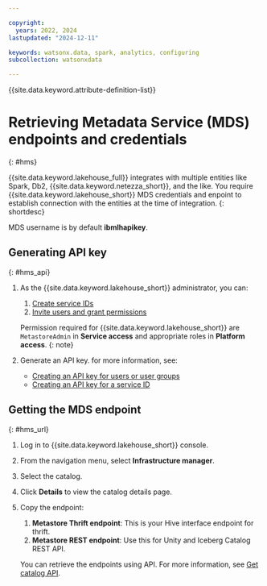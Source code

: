 ```yaml
---

copyright:
  years: 2022, 2024
lastupdated: "2024-12-11"

keywords: watsonx.data, spark, analytics, configuring
subcollection: watsonxdata

---
```


{{site.data.keyword.attribute-definition-list}}

# Retrieving Metadata Service (MDS) endpoints and credentials
{: #hms}

{{site.data.keyword.lakehouse_full}} integrates with multiple entities like Spark, Db2, {{site.data.keyword.netezza_short}}, and the like. You require {{site.data.keyword.lakehouse_short}} MDS credentials and enpoint to establish connection with the entities at the time of integration.
{: shortdesc}

MDS username is by default **ibmlhapikey**.

## Generating API key
{: #hms_api}

1. As the {{site.data.keyword.lakehouse_short}} administrator, you can:

   1. [Create service IDs](https://ondeck.console.cloud.ibm.com/docs/account?topic=account-serviceids&interface=ui#create_serviceid)
   2. [Invite users and grant permissions](https://cloud.ibm.com/docs/account?topic=account-access-getstarted#group_access)

   Permission required for {{site.data.keyword.lakehouse_short}} are `MetastoreAdmin` in **Service access** and appropriate roles in **Platform access**.
   {: note}
1. Generate an API key. for more information, see:

   - [Creating an API key for users or user groups](https://cloud.ibm.com/docs/account?topic=account-userapikey&interface=ui#create_user_key)
   - [Creating an API key for a service ID](https://cloud.ibm.com/docs/account?topic=account-serviceidapikeys&interface=ui#create_service_key)

## Getting the MDS endpoint
{: #hms_url}

1. Log in to {{site.data.keyword.lakehouse_short}} console.
1. From the navigation menu, select **Infrastructure manager**.
1. Select the catalog.
1. Click **Details** to view the catalog details page.
1. Copy the endpoint:

   1. **Metastore Thrift endpoint**: This is your Hive interface endpoint for thrift.
   1. **Metastore REST endpoint**: Use this for Unity and Iceberg Catalog REST API.

   You can retrieve the endpoints using API. For more information, see [Get catalog API](https://cloud.ibm.com/apidocs/watsonxdata#get-catalog).
